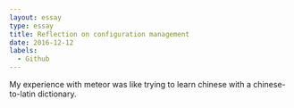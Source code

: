 ```yaml
---
layout: essay
type: essay
title: Reflection on configuration management
date: 2016-12-12
labels:
  - Github
---
```



My experience with meteor was like trying to learn chinese with a chinese-to-latin dictionary.

